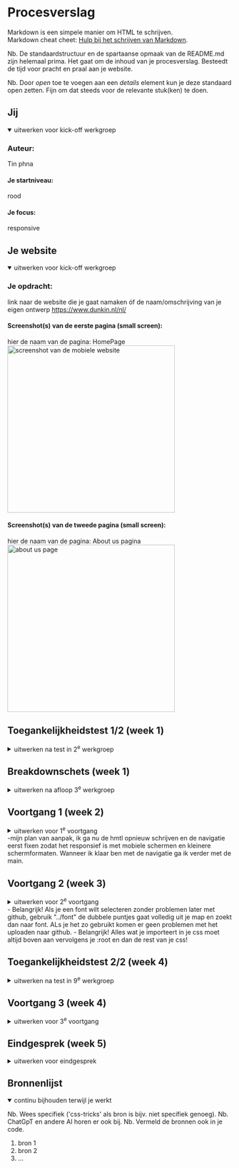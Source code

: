 # Procesverslag
Markdown is een simpele manier om HTML te schrijven.  
Markdown cheat cheet: [Hulp bij het schrijven van Markdown](https://github.com/adam-p/markdown-here/wiki/Markdown-Cheatsheet).

Nb. De standaardstructuur en de spartaanse opmaak van de README.md zijn helemaal prima. Het gaat om de inhoud van je procesverslag. Besteedt de tijd voor pracht en praal aan je website.

Nb. Door *open* toe te voegen aan een *details* element kun je deze standaard open zetten. Fijn om dat steeds voor de relevante stuk(ken) te doen.





## Jij

<details open>
  <summary>uitwerken voor kick-off werkgroep</summary>

  ### Auteur:
  Tin phna

  #### Je startniveau:
  rood

  #### Je focus:
  responsive
</details>





## Je website

<details open>
  <summary>uitwerken voor kick-off werkgroep</summary>

  ### Je opdracht:
  link naar de website die je gaat namaken óf de naam/omschrijving van je eigen ontwerp
  https://www.dunkin.nl/nl/

  #### Screenshot(s) van de eerste pagina (small screen): 
  hier de naam van de pagina: HomePage 
  <img src="readme-images/smallscreen.png" width="375px" alt="screenshot van de mobiele website">
  

  #### Screenshot(s) van de tweede pagina (small screen):
  hier de naam van de pagina: About us pagina 
  <img src="readme-images/tweedepagina.png" width="375px" alt="about us page">
 
</details>



## Toegankelijkheidstest 1/2 (week 1)

<details>
  <summary>uitwerken na test in 2<sup>e</sup> werkgroep</summary>

  ### Bevindingen
  Lijst met je bevindingen die in de test naar voren kwamen:
  1. Veel tekstjes waren in kopjes gezet terwijl het als <p> voorgelezen moet worden met de screenreader
  2. Pagina's missen een <h1>
  3. hierarchie met de h2,h3 is er niet. 
  4. responsive, knopjes overlappen stukken tekst in de navigatie 
  5. afbeeldingen zijn niet mooi geplaatst wanneer de scherm kleiner wordt
  6. x
  7. x
  
</details>



## Breakdownschets (week 1)

<details>
  <summary>uitwerken na afloop 3<sup>e</sup> werkgroep</summary>

  ### de hele pagina: 
  <img src="readme-images/breakdownsketch.pdf" width="375px" alt="breakdown van de hele pagina">

  ### dynamisch deel (bijv menu): 
  <img src="readme-images/dynamische.png" width="375px" alt="breakdown van een dynamisch deel">

  ### wellicht nog een dynamisch deel (bijv filter): 
  <img src="readme-images/dummy-plaatje.jpg" width="375px" alt="breakdown van nog een dynamisch deel">

</details>





## Voortgang 1 (week 2)

<details>
  <summary>uitwerken voor 1<sup>e</sup> voortgang</summary>

  ### Stand van zaken
  hier dit ging goed & dit was lastig (neem ook screenshots op van delen van je website en code)


  ### Agenda voor meeting
  samen met je groepje opstellen

  | Tin Phan     | student 2          | student 3    | student 4        |
  | ---             | ---                | ---          | ---              |
  | css             | en dit             | en ik dit    | en dan ik dat    |
  | html            | dit als er tijd is | nog een punt | dit wil ik zeker |
  | breakdownschets | ...                | ...          | ...              |


  ### Verslag van meeting
  hier na afloop snel de uitkomsten van de meeting vastleggen
  1. Ik mis een h1 op de pagina.
  2. footer breakdown ontbreekt.
  3. Product items zijn geen articles, maar een list item.
  4. Als je een afbeelding in een article wilt afsnijden kan je overflow gebruiken zodat de img niet uit de container steekt en op hoogte blijft met de container. 


</details>
-mijn plan van aanpak, ik ga nu de hmtl opnieuw schrijven en de navigatie eerst fixen zodat het responsief is met mobiele schermen en kleinere schermformaten. Wanneer ik klaar ben met de navigatie ga ik verder met de main. 




## Voortgang 2 (week 3)

<details>
  <summary>uitwerken voor 2<sup>e</sup> voortgang</summary>

  ### Stand van zaken
  - ik wil kijken of mijn navigatie responsief klopt in de css.
  - meer duidelijkheid krijgen over @fontface en hoe ik de fonts kan vinden die in de website worden gebruikt. 

  ### Agenda voor meeting
  samen met je groepje opstellen

  | Tin      | aminata        | student 3    | student 4        |
  | ---            | ---                | ---          | ---              |
  | dit bespreken  | en dit             | en ik dit    | en dan ik dat    |
  | en dat ook nog | dit als er tijd is | nog een punt | dit wil ik zeker |
  | duidelijkheid over html          | de correcte manier om iets responsief te maken.             | ...          | ...              |


  ### Verslag van meeting
  hier na afloop snel de uitkomsten van de meeting vastleggen
  - Tijdens de voortgang gesprek kwam ik erachter dat mijn responsieve navigatie omgekeerd is. Ik moet eerst css gaan schrijven voor een klein scherm, vervolgens kan ik met @media min width de navigatie balk responsief maken.
  - De @fontface, klopt niet 100%. <img width="256" height="101" alt="Scherm­afbeelding 2025-09-19 om 13 47 32" src="https://github.com/user-attachments/assets/ac0fa61f-085e-49d2-b814-930ae4027f8b" /> zoals je kan zien in deze screenshot klopt niet, font weight is de dikte de belangrijkste waardes van font weight is 400(normal) en 700(bold). Check css mozilla om de @fontface goed te gebruiken. 

</details>
- Belangrijk! Als je een font wilt selecteren zonder problemen later met github, gebruik "../font" de dubbele puntjes gaat volledig uit je map en zoekt dan naar font. ALs je het zo  gebruikt komen er geen problemen met het uploaden naar github. 
- Belangrijk! Alles wat je importeert in je css moet altijd boven aan vervolgens je :root en dan de rest van je css!



## Toegankelijkheidstest 2/2 (week 4)

<details>
  <summary>uitwerken na test in 9<sup>e</sup> werkgroep</summary>

  ### Bevindingen
  Lijst met je bevindingen die in de test naar voren kwamen (geef ook aan wat er verbeterd is):
  - veel afbeeldingen hadden geen "alt" tekst. Heb dus alle afbeeldingen een duidelijke alt gegeven
  - mijn 2e pagina had geen h1. Heb dus een h1 gegeven.


</details>





## Voortgang 3 (week 4)

<details>
  <summary>uitwerken voor 3<sup>e</sup> voortgang</summary>

  ### Stand van zaken
  hier dit ging goed & dit was lastig (neem ook screenshots op van delen van je website en code)


  ### Agenda voor meeting
  samen met je groepje opstellen
  groepje was er nauwelijks. 
  - ik had het deze dag over hoe ik dark mode op de juiste manier moest doen, een generale css bestand maken en alles ordenen. 

  | student 1      | student 2          | student 3    | student 4        |
  | ---            | ---                | ---          | ---              |
  | dit bespreken  | en dit             | en ik dit    | en dan ik dat    |
  | en dat ook nog | dit als er tijd is | nog een punt | dit wil ik zeker |
  | ...            | ...                | ...          | ...              |


  ### Verslag van meeting
  hier na afloop snel de uitkomsten van de meeting vastleggen

  - Generale css bestand maken
  - darkmode op de juiste manier uitvoeren dus geen @media
  - Verwijder onnodige afbeeldingen
  - ...

</details>





## Eindgesprek (week 5)

<details>
  <summary>uitwerken voor eindgesprek</summary>

  ### Je uitkomst - karakteristiek screenshots:
  <img src="readme-images/dunkin-startpagina1" width="375px" alt="uitomst opdracht 1">
  <img src="readme-images/dunkin-startpagina2" width="375px" alt="uitomst opdracht 1">
  <img src="readme-images/dunkin-startpagina3" width="375px" alt="uitomst opdracht 1">
  <img src="readme-images/dunkin-startpagina4" width="375px" alt="uitomst opdracht 1">
  <img src="readme-images/about-us-medium.png" width="375px" alt="uitomst opdracht 1">


  ### Dit ging goed/Heb ik geleerd: 
  Korte omschrijving met plaatjes
  ik vond het erg goed gaan met de website van lightmode naar darkmode te maken, ik weet niet waarom maar ik vindt het best leuk om naar te kijken. 

  <img src="readme-images/about-us-medium.png" width="375px" alt="top">


  ### Dit was lastig/Is niet gelukt:
  Korte omschrijving met plaatjes
  ik vond het erg jammer dat ik deze article niet mooier kon opmaken voor grotere schermen. De img die werkte niet mee en ging constant alle kanten op en het werkte gewoon voor mij niet. 

  <img src="readme-images/dunkin-startpagina4" width="375px" alt="bummer">
</details>





## Bronnenlijst

<details open>
  <summary>continu bijhouden terwijl je werkt</summary>

  Nb. Wees specifiek ('css-tricks' als bron is bijv. niet specifiek genoeg). 
  Nb. ChatGpT en andere AI horen er ook bij.
  Nb. Vermeld de bronnen ook in je code.

  1. bron 1
  2. bron 2
  3. ...

</details>
